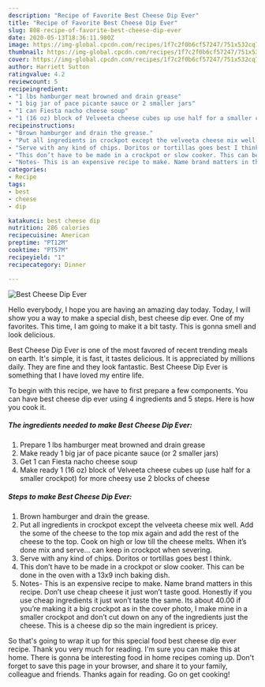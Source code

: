 ```yaml
---
description: "Recipe of Favorite Best Cheese Dip Ever"
title: "Recipe of Favorite Best Cheese Dip Ever"
slug: 808-recipe-of-favorite-best-cheese-dip-ever
date: 2020-05-13T18:36:11.980Z
image: https://img-global.cpcdn.com/recipes/1f7c2f0b6cf57247/751x532cq70/best-cheese-dip-ever-recipe-main-photo.jpg
thumbnail: https://img-global.cpcdn.com/recipes/1f7c2f0b6cf57247/751x532cq70/best-cheese-dip-ever-recipe-main-photo.jpg
cover: https://img-global.cpcdn.com/recipes/1f7c2f0b6cf57247/751x532cq70/best-cheese-dip-ever-recipe-main-photo.jpg
author: Harriett Sutton
ratingvalue: 4.2
reviewcount: 5
recipeingredient:
- "1 lbs hamburger meat browned and drain grease"
- "1 big jar of pace picante sauce or 2 smaller jars"
- "1 can Fiesta nacho cheese soup"
- "1 (16 oz) block of Velveeta cheese cubes up use half for a smaller crockpot for more cheesy use 2 blocks of cheese"
recipeinstructions:
- "Brown hamburger and drain the grease."
- "Put all ingredients in crockpot except the velveeta cheese mix well. Add the some of the cheese to the top mix again and add the rest of the cheese to the top. Cook on high or low till the cheese melts. When it’s done mix and serve... can keep in crockpot when severing."
- "Serve with any kind of chips. Doritos or tortillas goes best I think."
- "This don’t have to be made in a crockpot or slow cooker. This can be done in the oven with a 13x9 inch baking dish."
- "Notes- This is an expensive recipe to make. Name brand matters in this recipe. Don’t use cheap cheese it just won’t taste good. Honestly if you use cheap ingredients it just won’t taste the same. Its about 40.00 if you’re making it a big crockpot as in the cover photo, I make mine in a smaller crockpot and don’t cut down on any of the ingredients just the cheese. This is a cheese dip so the main ingredient is pricey."
categories:
- Recipe
tags:
- best
- cheese
- dip

katakunci: best cheese dip 
nutrition: 286 calories
recipecuisine: American
preptime: "PT12M"
cooktime: "PT57M"
recipeyield: "1"
recipecategory: Dinner

---
```



![Best Cheese Dip Ever](https://img-global.cpcdn.com/recipes/1f7c2f0b6cf57247/751x532cq70/best-cheese-dip-ever-recipe-main-photo.jpg)

Hello everybody, I hope you are having an amazing day today. Today, I will show you a way to make a special dish, best cheese dip ever. One of my favorites. This time, I am going to make it a bit tasty. This is gonna smell and look delicious.



Best Cheese Dip Ever is one of the most favored of recent trending meals on earth. It's simple, it is fast, it tastes delicious. It is appreciated by millions daily. They are fine and they look fantastic. Best Cheese Dip Ever is something that I have loved my entire life.


To begin with this recipe, we have to first prepare a few components. You can have best cheese dip ever using 4 ingredients and 5 steps. Here is how you cook it.

<!--inarticleads1-->

##### The ingredients needed to make Best Cheese Dip Ever:

1. Prepare 1 lbs hamburger meat browned and drain grease
1. Make ready 1 big jar of pace picante sauce (or 2 smaller jars)
1. Get 1 can Fiesta nacho cheese soup
1. Make ready 1 (16 oz) block of Velveeta cheese cubes up (use half for a smaller crockpot) for more cheesy use 2 blocks of cheese




<!--inarticleads2-->

##### Steps to make Best Cheese Dip Ever:

1. Brown hamburger and drain the grease.
1. Put all ingredients in crockpot except the velveeta cheese mix well. Add the some of the cheese to the top mix again and add the rest of the cheese to the top. Cook on high or low till the cheese melts. When it’s done mix and serve... can keep in crockpot when severing.
1. Serve with any kind of chips. Doritos or tortillas goes best I think.
1. This don’t have to be made in a crockpot or slow cooker. This can be done in the oven with a 13x9 inch baking dish.
1. Notes- This is an expensive recipe to make. Name brand matters in this recipe. Don’t use cheap cheese it just won’t taste good. Honestly if you use cheap ingredients it just won’t taste the same. Its about 40.00 if you’re making it a big crockpot as in the cover photo, I make mine in a smaller crockpot and don’t cut down on any of the ingredients just the cheese. This is a cheese dip so the main ingredient is pricey.




So that's going to wrap it up for this special food best cheese dip ever recipe. Thank you very much for reading. I'm sure you can make this at home. There is gonna be interesting food in home recipes coming up. Don't forget to save this page in your browser, and share it to your family, colleague and friends. Thanks again for reading. Go on get cooking!
